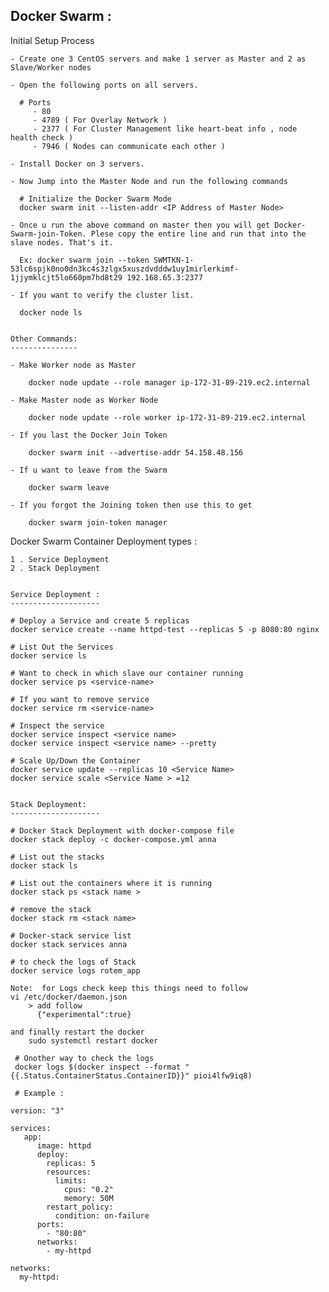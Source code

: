 Docker Swarm :
--------------

Initial Setup Process 

	- Create one 3 CentOS servers and make 1 server as Master and 2 as Slave/Worker nodes

    - Open the following ports on all servers.
	
	  # Ports
	     - 80
		 - 4789 ( For Overlay Network )
		 - 2377 ( For Cluster Management like heart-beat info , node health check )
		 - 7946 ( Nodes can communicate each other )
		 
	- Install Docker on 3 servers.
	
	- Now Jump into the Master Node and run the following commands
	
	  # Initialize the Docker Swarm Mode
	  docker swarm init --listen-addr <IP Address of Master Node>

	- Once u run the above command on master then you will get Docker-Swarm-join-Token. Plese copy the entire line and run that into the slave nodes. That's it.

	  Ex: docker swarm join --token SWMTKN-1-53lc6spjk0no0dn3kc4s3zlgx5xuszdvdddw1uy1mirlerkimf-1jjymklcjt5lo660pm7hd8t29 192.168.65.3:2377

    - If you want to verify the cluster list.
   
      docker node ls

    
    Other Commands:
    ---------------
    
    - Make Worker node as Master

		docker node update --role manager ip-172-31-89-219.ec2.internal
		
	- Make Master node as Worker Node
	
		docker node update --role worker ip-172-31-89-219.ec2.internal
		
	- If you last the Docker Join Token
	
		docker swarm init --advertise-addr 54.158.48.156
		
	- If u want to leave from the Swarm
	
	    docker swarm leave
		
    - If you forgot the Joining token then use this to get
	
		docker swarm join-token manager
		
	
	

Docker Swarm Container Deployment types :

	1 . Service Deployment  
	2 . Stack Deployment 
	
	
	Service Deployment :
	--------------------
	
	# Deploy a Service and create 5 replicas
	docker service create --name httpd-test --replicas 5 -p 8080:80 nginx
	
	# List Out the Services
	docker service ls
	
	# Want to check in which slave our container running
	docker service ps <service-name>
	
	# If you want to remove service 
	docker service rm <service-name>
	
	# Inspect the service
	docker service inspect <service name>
	docker service inspect <service name> --pretty
	
	# Scale Up/Down the Container
	docker service update --replicas 10 <Service Name>
	docker service scale <Service Name > =12
	
	
	Stack Deployment:
	--------------------

    # Docker Stack Deployment with docker-compose file
    docker stack deploy -c docker-compose.yml anna

    # List out the stacks 
    docker stack ls

    # List out the containers where it is running
    docker stack ps <stack name >

    # remove the stack
    docker stack rm <stack name>

    # Docker-stack service list
    docker stack services anna

    # to check the logs of Stack
    docker service logs rotem_app

    Note:  for Logs check keep this things need to follow 
    vi /etc/docker/daemon.json
		> add follow
		  {"experimental":true}
		  
	and finally restart the docker
		sudo systemctl restart docker
		
     # Onother way to check the logs 
     docker logs $(docker inspect --format "{{.Status.ContainerStatus.ContainerID}}" pioi4lfw9iq8)
	
     # Example :
	 
	version: "3"

	services:
	   app:
		  image: httpd
		  deploy:
			replicas: 5
			resources:
			  limits:
				cpus: "0.2"
				memory: 50M
			restart_policy:
			  condition: on-failure
		  ports:
			- "80:80"
		  networks:
			- my-httpd

	networks:
	  my-httpd:
	
	
